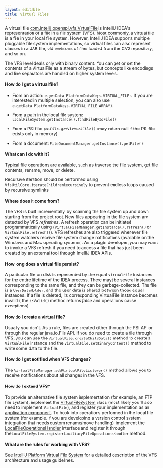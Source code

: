 ```yaml
---
layout: editable
title: Virtual Files
---
```


A virtual file
[com.intellij.openapi.vfs.VirtualFile](https://github.com/JetBrains/intellij-community/blob/master/platform/core-api/src/com/intellij/openapi/vfs/VirtualFile.java) is IntelliJ IDEA's representation of a file in a file system (VFS). Most commonly, a virtual file is a file in your local file system. However, IntelliJ IDEA supports multiple pluggable file system implementations, so virtual files can also represent classes in a JAR file, old revisions of files loaded from the CVS repository, and so on.

The VFS level deals only with binary content. You can get or set the contents of a VirtualFile as a stream of bytes, but concepts like encodings and line separators are handled on higher system levels.

#### How do I get a virtual file?

*  From an action: ```e.getData(PlatformDataKeys.VIRTUAL_FILE)```. If you are interested in multiple selection, you can also use ```e.getData(PlatformDataKeys.VIRTUAL_FILE_ARRAY)```.

*  From a path in the local file system: ```LocalFileSystem.getInstance().findFileByIoFile()```

*  From a PSI file: ```psiFile.getVirtualFile()``` (may return null if the PSI file exists only in memory)

*  From a document: ```FileDocumentManager.getInstance().getFile()```

#### What can I do with it?

Typical file operations are available, such as traverse the file system, get file contents, rename, move, or delete.

Recursive iteration should be performed using ```VfsUtilCore.iterateChildrenRecursively``` to prevent endless loops caused by recursive symlinks.

#### Where does it come from?

The VFS is built incrementally, by scanning the file system up and down starting from the project root.
New files appearing in the file system are detected by VFS _refreshes_. A refresh operation can be initiated programmatically using (```VirtualFileManager.getInstance().refresh()``` or ```VirtualFile.refresh()```).
VFS refreshes are also triggered whenever file system watchers receive file system change notifications (available on the Windows and Mac operating systems).
As a plugin developer, you may want to invoke a VFS refresh if you need to access a file that has just been created by an external tool through IntelliJ IDEA APIs.

#### How long does a virtual file persist?

A particular file on disk is represented by the equal&nbsp;```VirtualFile``` instances for the entire lifetime of the IDEA process. There mayt be several instances corresponding to the same file, and they can be garbage-collected.
The file is a ```UserDataHolder```, and the user data is shared between those equal instances. If a file is deleted, its corresponding VirtualFile instance becomes invalid ( the ```isValid()``` method returns _false_ and operations cause exceptions).

#### How do I create a virtual file?

Usually you don't. As a rule, files are created either through the PSI API or through the regular java.io.File API.
If you do need to create a file through VFS, you can use the ```VirtualFile.createChildData()``` method to create a ```VirtualFile``` instance and the ```VirtualFile.setBinaryContent()``` method to write some data to the file.

#### How do I get notified when VFS changes?

The ```VirtualFileManager.addVirtualFileListener()``` method allows you to receive notifications about all changes in the VFS.

#### How do I extend VFS?

To provide an alternative file system implementation (for example, an FTP file system), implement the
[VirtualFileSystem](https://github.com/JetBrains/intellij-community/blob/master/platform/core-api/src/com/intellij/openapi/vfs/VirtualFileSystem.java)
class (most likely you'll also need to implement ```VirtualFile```), and register your implementation as an
[application component](http://www.jetbrains.org/intellij/sdk/docs/basics/plugin_structure/plugin_components.html).
To hook into operations performed in the local file system (for example, if you are developing a version control system integration that needs custom rename/move handling), implement the 
[LocalFileOperationsHandler](https://github.com/JetBrains/intellij-community/blob/master/platform/platform-api/src/com/intellij/openapi/vfs/LocalFileOperationsHandler.java) 
interface and register it through the```LocalFileSystem.registerAuxiliaryFileOperationsHandler``` method.

#### What are the rules for working with VFS?

See
[IntelliJ Platform Virtual File System](http://www.jetbrains.org/intellij/sdk/docs/basics/virtual_file_system.html)
for a detailed description of the VFS architecture and usage guidelines.
